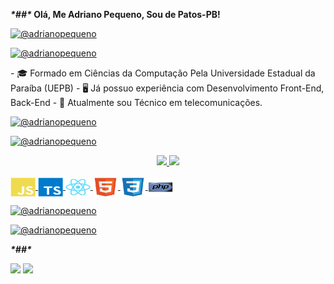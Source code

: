 ***\*##\** Olá, Me Adriano Pequeno, Sou de Patos-PB!**

[![@adrianopequeno](https://avatars.githubusercontent.com/u/37118906?s=40&v=4)](https://github.com/adrianopequeno)

[![@adrianopequeno](https://avatars.githubusercontent.com/u/37118906?s=40&v=4)](https://github.com/adrianopequeno)

\- 🎓 Formado em Ciências da Computação Pela Universidade Estadual da Paraíba (UEPB)
\- 🖥️ Já possuo experiência com Desenvolvimento Front-End, Back-End 
\- 💼 Atualmente sou Técnico em telecomunicações.

[![@adrianopequeno](https://avatars.githubusercontent.com/u/37118906?s=40&v=4)](https://github.com/adrianopequeno)

[![@adrianopequeno](https://avatars.githubusercontent.com/u/37118906?s=40&v=4)](https://github.com/adrianopequeno)

<div align="center">
  <a href="https://github.com/adrianopequeno">
  <img height="180em" src="https://github-readme-stats.vercel.app/api?username=adrianopequeno&show_icons=true&theme=synthwave&include_all_commits=true&count_private=true"/>
  <img height="180em" src="https://github-readme-stats.vercel.app/api/top-langs/?username=adrianopequeno&layout=compact&langs_count=7&theme=synthwave"/>
</div>

<div style="display: inline_block"><br>
  <img align="center" alt="Ramon-Js" height="30" width="40" src="https://raw.githubusercontent.com/devicons/devicon/master/icons/javascript/javascript-plain.svg">
  <img align="center" alt="Ramon-Ts" height="30" width="40" src="https://raw.githubusercontent.com/devicons/devicon/master/icons/typescript/typescript-plain.svg">
  <img align="center" alt="Ramon-React" height="30" width="40" src="https://raw.githubusercontent.com/devicons/devicon/master/icons/react/react-original.svg">
  <img align="center" alt="Ramon-HTML" height="30" width="40" src="https://raw.githubusercontent.com/devicons/devicon/master/icons/html5/html5-original.svg">
  <img align="center" alt="Ramon-CSS" height="30" width="40" src="https://raw.githubusercontent.com/devicons/devicon/master/icons/css3/css3-original.svg">
  <img align="center" alt="Ramon-PHP" height="30" width="40" src="https://raw.githubusercontent.com/devicons/devicon/master/icons/php/php-original.svg">

</div>

[![@adrianopequeno](https://avatars.githubusercontent.com/u/37118906?s=40&v=4)](https://github.com/adrianopequeno)

[![@adrianopequeno](https://avatars.githubusercontent.com/u/37118906?s=40&v=4)](https://github.com/adrianopequeno)

***\*##\****

<div> 
  <a href = "mailto:adrian.pekeno@gmail.com"><img src="https://img.shields.io/badge/-Gmail-%23333?style=for-the-badge&logo=gmail&logoColor=white" target="_blank"></a>
  <a href="https://www.linkedin.com/in/adrianopequeno" target="_blank"><img src="https://img.shields.io/badge/-LinkedIn-%230077B5?style=for-the-badge&logo=linkedin&logoColor=white" target="_blank"></a> 
</div>

